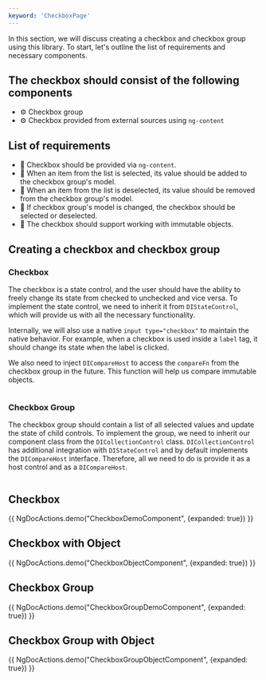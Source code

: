 ```yaml
---
keyword: 'CheckboxPage'
---
```



In this section, we will discuss creating a checkbox and checkbox group using this library. To
start, let's outline the list of requirements and necessary components.

## The checkbox should consist of the following components

- ⚙️ Checkbox group
- ⚙️ Checkbox provided from external sources using `ng-content`

## List of requirements

- 🚩 Checkbox should be provided via `ng-content`.
- 🚩 When an item from the list is selected, its value should be added to the checkbox group's model.
- 🚩 When an item from the list is deselected, its value should be removed from the checkbox group's
  model.
- 🚩 If checkbox group's model is changed, the checkbox should be selected or deselected.
- 🚩 The checkbox should support working with immutable objects.

## Creating a checkbox and checkbox group

### Checkbox

The checkbox is a state control, and the user should have the ability to freely change its state
from checked to unchecked and vice versa. To implement the state control, we need to inherit it
from `DIStateControl`, which will provide us with all the necessary functionality.

Internally, we will also use a native `input type="checkbox"` to maintain the native behavior. For
example, when a checkbox is used inside a `label` tag, it should change its state when the label is
clicked.

We also need to inject `DICompareHost` to access the `compareFn` from the checkbox group in the
future. This function will help us compare immutable objects.

```ts file="./components/checkbox.component.ts" fileName="checkbox.component.ts"
```

### Checkbox Group

The checkbox group should contain a list of all selected values and update the state of child
controls. To implement the group, we need to inherit our component class from
the `DICollectionControl` class. `DICollectionControl` has additional integration
with `DIStateControl` and by default implements the `DICompareHost` interface. Therefore, all we
need to do is provide it as a host control and as a `DICompareHost`.

```ts file="./components/checkbox-group.component.ts" fileName="checkbox-group.component.ts"
```

## Checkbox

{{ NgDocActions.demo("CheckboxDemoComponent", {expanded: true}) }}

## Checkbox with Object

{{ NgDocActions.demo("CheckboxObjectComponent", {expanded: true}) }}

## Checkbox Group

{{ NgDocActions.demo("CheckboxGroupDemoComponent", {expanded: true}) }}

## Checkbox Group with Object

{{ NgDocActions.demo("CheckboxGroupObjectComponent", {expanded: true}) }}
